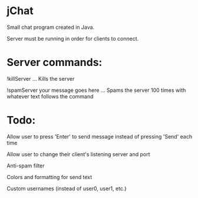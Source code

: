 jChat
=====
Small chat program created in Java.

Server must be running in order for clients to connect.

Server commands:
=====
!killServer ... Kills the server

!spamServer your message goes here ... Spams the server 100 times with whatever text follows the command


Todo:
=====
Allow user to press 'Enter' to send message instead of pressing 'Send' each time

Allow user to change their client's listening server and port

Anti-spam filter

Colors and formatting for send text

Custom usernames (instead of user0, user1, etc.)
